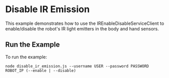 <!--
Copyright (c) 2021 Boston Dynamics, Inc.  All rights reserved.

Downloading, reproducing, distributing or otherwise using the SDK Software
is subject to the terms and conditions of the Boston Dynamics Software
Development Kit License (20191101-BDSDK-SL).
-->

# Disable IR Emission
This example demonstrates how to use the IREnableDisableServiceClient to
enable/disable the robot's IR light emitters in the body and hand sensors.

## Run the Example
To run the example:
```
node disable_ir_emission.js --username USER --password PASSWORD ROBOT_IP (--enable | --disable)
```